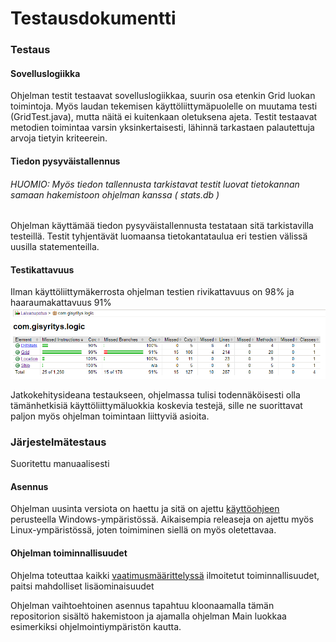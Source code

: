 # Testausdokumentti

### Testaus

#### Sovelluslogiikka
Ohjelman testit testaavat sovelluslogiikkaa, suurin osa etenkin Grid luokan toimintoja. Myös laudan tekemisen käyttöliittymäpuolelle on muutama testi (GridTest.java), mutta näitä ei kuitenkaan oletuksena ajeta. Testit testaavat metodien toimintaa varsin yksinkertaisesti, lähinnä tarkastaen palautettuja arvoja tietyin kriteerein.

#### Tiedon pysyväistallennus

###### HUOMIO: Myös tiedon tallennusta tarkistavat testit luovat tietokannan samaan hakemistoon ohjelman kanssa ( stats.db )
Ohjelman käyttämää tiedon pysyväistallennusta testataan sitä tarkistavilla testeillä. Testit tyhjentävät luomaansa tietokantataulua eri testien välissä uusilla statementeilla.

#### Testikattavuus
Ilman käyttöliittymäkerrosta ohjelman testien rivikattavuus on 98% ja haaraumakattavuus 91%
![testikattavuus](https://github.com/jusba/ot-harjoitustyo/blob/master/Dokumentaatio/Images/testikattavuus.PNG?raw=true)  

Jatkokehitysideana testaukseen, ohjelmassa tulisi todennäköisesti olla tämänhetkisiä käyttöliittymäluokkia koskevia testejä, sille ne suorittavat paljon myös ohjelman toimintaan liittyviä asioita.  

### Järjestelmätestaus
Suoritettu manuaalisesti  

#### Asennus

Ohjelman uusinta versiota on haettu ja sitä on ajettu [käyttöohjeen](https://github.com/jusba/ot-harjoitustyo/blob/master/Dokumentaatio/kayttohje.md) perusteella Windows-ympäristössä. Aikaisempia releaseja on ajettu myös Linux-ympäristössä, joten toimiminen siellä on myös oletettavaa. 

#### Ohjelman toiminnallisuudet  

Ohjelma toteuttaa kaikki [vaatimusmäärittelyssä](https://github.com/jusba/ot-harjoitustyo/blob/master/Dokumentaatio/Vaatimusm%C3%A4%C3%A4rittely.md) ilmoitetut toiminnallisuudet, paitsi mahdolliset lisäominaisuudet

Ohjelman vaihtoehtoinen asennus tapahtuu kloonaamalla tämän repositorion sisältö hakemistoon ja ajamalla ohjelman Main luokkaa esimerkiksi ohjelmointiympäristön kautta.
